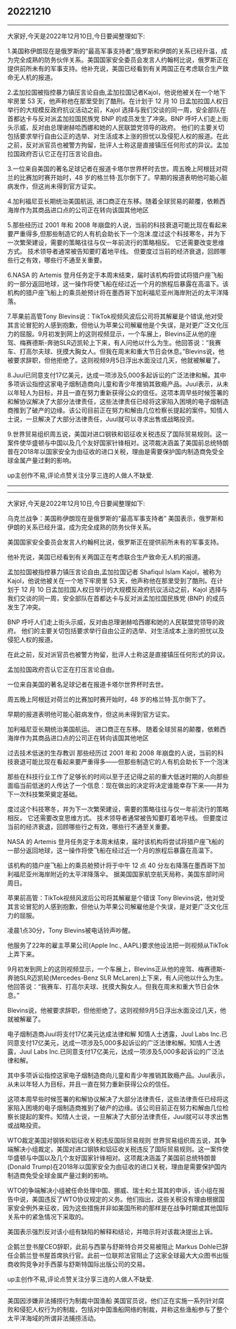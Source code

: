 ## 20221210

---

大家好,今天是2022年12月10日,今日要闻整理如下:

1.美国称伊朗现在是俄罗斯的“最高军事支持者”,俄罗斯和伊朗的关系已经升温，成为完全成熟的防务伙伴关系。美国国家安全委员会发言人约翰柯比说，俄罗斯正在提供前所未有的军事支持。他补充说，美国已经看到有关两国正在考虑联合生产致命无人机的报道。

2.孟加拉国被指控暴力镇压言论自由,孟加拉国记者Kajol，他说他被关在一个地下牢房里 53 天，他声称他在那里受到了酷刑。在计划于 12 月 10 日孟加拉国人权日举行的大规模反政府抗议活动之前，Kajol 选择与我们交谈的同一周，安全部队在首都达卡与反对派孟加拉国民族党 BNP 的成员发生了冲突。BNP 呼吁人们走上街头示威，反对由总理谢赫哈西娜和她的人民联盟党领导的政府。 他们的主要关切包括要求举行自由公正的选举、对生活成本上涨的担忧以及侵犯人权的报道。在此之前，反对派官员也被警方拘留，批评人士称这是直接镇压任何形式的异议。孟加拉国政府否认它正在打压言论自由。

3.一位来自美国的著名足球记者在报道卡塔尔世界杯时去世。周五晚上阿根廷对荷兰的比赛加时赛开始时，48 岁的格兰特·瓦尔倒下了。早期的报道表明他可能心脏病发作，但这尚未得到官方证实。

4.加利福尼亚长期统治美国航运, 进口商正在东移。随着全球贸易的颠覆，依赖西海岸作为其商品进口点的公司正在转向该国其他地区

5.那些经历过 2001 年和 2008 年崩盘的人说，当前的科技衰退可能比现在看起来要严重得多,但那些制造它的人有机会助长下一个泡沫.度过这个科技寒冬，并为下一次繁荣建设，需要的策略往往与仅一年前流行的策略相反。 它还需要改变思维方式。 技术领导者通常被告知要盯着地平线。 但要度过当前的经济衰退，回顾哪些行之有效，哪些行不通至关重要。

6.NASA 的 Artemis 登月任务定于本周末结束，届时该机构将尝试将猎户座飞船的一部分返回地球，这一操作将使飞船在经过近一个月的旅程后暴露在高温下。该机构的猎户座飞船上的乘员舱预计将在墨西哥下加利福尼亚州海岸附近的太平洋降落。


7.苹果前高管Tony Blevins说：TikTok视频风波后公司将其解雇是个错误,他对受其言论冒犯的人感到抱歉，但他认为苹果公司解雇他是个失误，是对更广泛文化压力的屈服。9月初发到网上的这则视频显示，一个车展上，Blevins正从他的座驾、梅赛德斯-奔驰SLR迈凯轮上下来，有人问他以什么为生。他回答说：“我赛车、打高尔夫球、抚摸大胸女人。但我在周末和重大节日会休息。”Blevins说，他被要求辞职，但他拒绝了。这则视频9月5日浮出水面没过几天，他就被解雇了。

8.Juul已同意支付17亿美元，达成一项涉及5,000多起诉讼的广泛法律和解。其中多项诉讼指控这家电子烟制造商向儿童和青少年推销其致瘾产品。Juul表示，从未以年轻人为目标，并且一直在努力重新获得公众的信任。这项本周早些时候签署的和解协议解决了大部分法律责任，这些法律责任已经将这家陷入困境的电子烟制造商推到了破产的边缘。该公司目前正在努力和解由几位检察长提起的案件。知情人士说，一旦解决了大部分法律责任，Juul就可以寻求出售或战略投资。

9.世界贸易组织周五说，美国对进口钢铁和铝征收关税违反了国际贸易规则。这一案件使华盛顿与中国以及几个友好国家针锋相对。这项裁决涵盖了美国前总统特朗普在2018年以国家安全为由征收的进口关税，理由是需要保护国内制造商免受全球金属产量过剩的影响。

up主创作不易,评论点赞关注分享三连的人做人不缺爱.

---



---

大家好,今天是2022年12月10日,今日要闻整理如下:

乌克兰战争：美国称伊朗现在是俄罗斯的“最高军事支持者”
美国表示，俄罗斯和伊朗的关系已经升温，成为完全成熟的防务伙伴关系。

美国国家安全委员会发言人约翰柯比说，俄罗斯正在提供前所未有的军事支持。

他补充说，美国已经看到有关两国正在考虑联合生产致命无人机的报道。


孟加拉国被指控暴力镇压言论自由,孟加拉国记者 Shafiqul Islam Kajol，被称为 Kajol，他说他被关在一个地下牢房里 53 天，他声称他在那里受到了酷刑。在计划于 12 月 10 日孟加拉国人权日举行的大规模反政府抗议活动之前，Kajol 选择与我们交谈的同一周，安全部队在首都达卡与反对派孟加拉国民族党 (BNP) 的成员发生了冲突。

BNP 呼吁人们走上街头示威，反对由总理谢赫哈西娜和她的人民联盟党领导的政府。 他们的主要关切包括要求举行自由公正的选举、对生活成本上涨的担忧以及侵犯人权的报道。

在此之前，反对派官员也被警方拘留，批评人士称这是直接镇压任何形式的异议。

孟加拉国政府否认它正在打压言论自由。




一位来自美国的著名足球记者在报道卡塔尔世界杯时去世。

周五晚上阿根廷对荷兰的比赛加时赛开始时，48 岁的格兰特·瓦尔倒下了。

早期的报道表明他可能心脏病发作，但这尚未得到官方证实。



加利福尼亚长期统治美国航运。 进口商正在东移。
随着全球贸易的颠覆，依赖西海岸作为其商品进口点的公司正在转向该国其他地区

过去技术低迷的生存教训
那些经历过 2001 年和 2008 年崩盘的人说，当前的科技衰退可能比现在看起来要严重得多——但那些制造它的人有机会助长下一个泡沫

那些在科技行业工作了足够长的时间以至于还记得之前的重大低迷时期的人向那些面临当前低迷的人传达了一个信息：现在做出的决定将决定谁能幸存下来——并为下一次科技繁荣奠定基础。

度过这个科技寒冬，并为下一次繁荣建设，需要的策略往往与仅一年前流行的策略相反。 它还需要改变思维方式。 技术领导者通常被告知要盯着地平线。 但要度过当前的经济衰退，回顾哪些行之有效，哪些行不通至关重要。



NASA 的 Artemis 登月任务定于本周末结束，届时该机构将尝试将猎户座飞船的一部分返回地球，这一操作将使飞船在经过近一个月的旅程后暴露在高温下。

该机构的猎户座飞船上的乘员舱预计将于中午 12 点 40 分左右降落在墨西哥下加利福尼亚州海岸附近的太平洋降落伞。 据美国国家航空航天局称，美国东部时间周日。




苹果前高管：TikTok视频风波后公司将其解雇是个错误
Tony Blevins说，他对受其言论冒犯的人感到抱歉，但他认为苹果公司解雇他是个失误，是对更广泛文化压力的屈服。

凌晨1点30分，Tony Blevins被电话铃声吵醒。

他服务了22年的雇主苹果公司(Apple Inc., AAPL)要求他设法把一则视频从TikTok上弄下来。

9月初发到网上的这则视频显示，一个车展上，Blevins正从他的座驾、梅赛德斯-奔驰SLR迈凯轮(Mercedes-Benz SLR McLaren)上下来，有人问他以什么为生。他回答说：“我赛车、打高尔夫球、抚摸大胸女人。但我在周末和重大节日会休息。”

Blevins说，他被要求辞职，但他拒绝了。这则视频9月5日浮出水面没过几天，他就被解雇了。


电子烟制造商Juul将支付17亿美元达成法律和解
知情人士透露，Juul Labs Inc.已同意支付17亿美元，达成一项涉及5,000多起诉讼的广泛法律和解。知情人士透露，Juul Labs Inc.已同意支付17亿美元，达成一项涉及5,000多起诉讼的广泛法律和解。

其中多项诉讼指控这家电子烟制造商向儿童和青少年推销其致瘾产品。Juul表示，从未以年轻人为目标，并且一直在努力重新获得公众的信任。

这项本周早些时候签署的和解协议解决了大部分法律责任，这些法律责任已经将这家陷入困境的电子烟制造商推到了破产的边缘。该公司目前正在努力和解由几位检察长提起的案件。知情人士说，一旦解决了大部分法律责任，Juul就可以寻求出售或战略投资。


WTO裁定美国对钢铁和铝征收关税违反国际贸易规则
世界贸易组织周五说，其争端解决小组裁定，美国对进口钢铁和铝征收关税违反了国际贸易规则。这一案件使华盛顿与中国以及几个友好国家针锋相对。这项裁决涵盖了美国前总统特朗普(Donald Trump)在2018年以国家安全为由征收的进口关税，理由是需要保护国内制造商免受全球金属产量过剩的影响。

WTO的争端解决小组被任命处理中国、挪威、瑞士和土耳其的申诉，该小组在报告中说，美国违反了WTO协议规定的义务。他们指出，这些关税没有理由根据国家安全例外来征收，因为这些措施并非如美国所称的那样是在战争时期或其他国际关系中的紧急情况下采取的。

美国表示强烈反对该小组有缺陷的解释和结论，并暗示将对该裁决提出上诉。


企鹅兰登书屋CEO辞职，此前与西蒙与舒斯特合并交易被阻止
Markus Dohle已辞任企鹅兰登书屋首席执行官。此前一位联邦法官阻止了这家全球最大大众图书出版商收购竞争对手西蒙与舒斯特国际出版公司的交易。





up主创作不易,评论点赞关注分享三连的人做人不缺爱.

---

美国因涉嫌非法捕捞行为制裁中国渔船
美国官员说，他们正在实施一系列针对腐败和侵犯人权行为的制裁，包括对中国渔船网络的制裁，并称这些渔船参与了整个太平洋海域的所谓非法捕捞活动。

